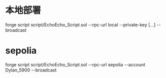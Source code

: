 # 本地部署
forge script script/EchoEcho_Script.sol --rpc-url local --private-key [...] --broadcast

# sepolia
forge script script/EchoEcho_Script.sol --rpc-url sepolia --account Dylan_5900 --broadcast